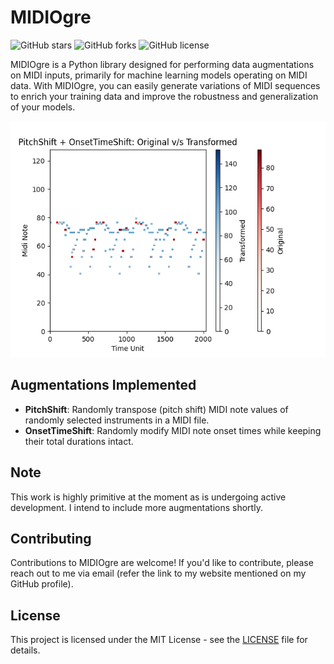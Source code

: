 # MIDIOgre

![GitHub stars](https://img.shields.io/github/stars/a-pillay/MIDIOgre.svg?style=flat-square)
![GitHub forks](https://img.shields.io/github/forks/a-pillay/MIDIOgre.svg?style=flat-square)
![GitHub license](https://img.shields.io/github/license/a-pillay/MIDIOgre.svg?style=flat-square)

MIDIOgre is a Python library designed for performing data augmentations on MIDI inputs, primarily for machine learning
models operating on MIDI data. With MIDIOgre, you can easily generate variations of MIDI sequences to enrich your
training data and improve the robustness and generalization of your models.

![Demo Plot of MIDIOgre Transformations](https://github.com/a-pillay/MIDIOgre/blob/main/docs/plot_ps_ots.png)

## Augmentations Implemented

- **PitchShift**: Randomly transpose (pitch shift) MIDI note values of randomly selected instruments in a MIDI file.
- **OnsetTimeShift**: Randomly modify MIDI note onset times while keeping their total durations intact.

## Note

This work is highly primitive at the moment as is undergoing active development. I intend to include more augmentations
shortly.

## Contributing

Contributions to MIDIOgre are welcome! If you'd like to contribute, please reach out to me via email (refer the link to
my website mentioned on my GitHub profile).

## License

This project is licensed under the MIT License - see
the [LICENSE](https://github.com/a-pillay/MIDIOgre/blob/main/LICENSE) file for details.


[//]: # (## Table of Contents)

[//]: # ()

[//]: # (- [Features]&#40;#features&#41;)

[//]: # (- [Installation]&#40;#installation&#41;)

[//]: # (- [Getting Started]&#40;#getting-started&#41;)

[//]: # (- [Usage]&#40;#usage&#41;)

[//]: # (- [Contributing]&#40;#contributing&#41;)

[//]: # (- [License]&#40;#license&#41;)

[//]: # ()

[//]: # (## Features)

[//]: # ()

[//]: # (- **MIDI Data Augmentation**: Apply various data augmentations to MIDI sequences.)

[//]: # (- **Customizable**: Easily configure augmentation parameters to suit your needs.)

[//]: # (- **Data Enrichment**: Enhance your MIDI dataset for better model training.)

[//]: # (- **Pythonic API**: Simple and intuitive Python API for easy integration.)

[//]: # (- **Examples**: Includes example scripts to help you get started quickly.)

[//]: # ()

[//]: # (## Installation)

[//]: # ()

[//]: # (You can install MIDIOgre using pip:)

[//]: # ()

[//]: # (```bash)

[//]: # (pip install midiogre)
